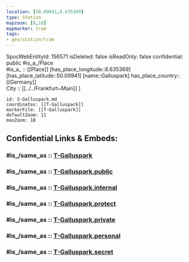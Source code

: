 ```yaml
---
location: [50.09941,8.635369] 
type: Station 
mapzoom: [8,18] 
mapmarker: tram 
tags:
- geo/station/tram
---
```

SpocWebEntityId: 156571
isDeleted: false
isReadOnly: false
confidential: public
#is_a_/Place  
#is_a_ :: [[Place]] 
[has_place_longitude::8.635369] 
[has_place_latitude::50.09941] 
[name::Galluspark] 
has_place_country:: [[Germany]]  
City :: [[../../Frankfurt~Main]] ] 


```leaflet
id: S-Galluspark.md
coordinates: [[T-Galluspark]] 
markerFile: [[T-Galluspark]] 
defaultZoom: 11 
maxZoom: 18
```


## Confidential Links & Embeds: 

### #is_/same_as :: [T-Galluspark](/_Standards/Earth/Continent/Europe/Europe~Central/Germany/Germany~West/Hessen/counties~Hessen/Frankfurt~Main/Stations-FFM~T/T-Galluspark.md) 

### #is_/same_as :: [T-Galluspark.public](/_public/Earth/Continent/Europe/Europe~Central/Germany/Germany~West/Hessen/counties~Hessen/Frankfurt~Main/Stations-FFM~T/T-Galluspark.public.md) 

### #is_/same_as :: [T-Galluspark.internal](/_internal/Earth/Continent/Europe/Europe~Central/Germany/Germany~West/Hessen/counties~Hessen/Frankfurt~Main/Stations-FFM~T/T-Galluspark.internal.md) 

### #is_/same_as :: [T-Galluspark.protect](/_protect/Earth/Continent/Europe/Europe~Central/Germany/Germany~West/Hessen/counties~Hessen/Frankfurt~Main/Stations-FFM~T/T-Galluspark.protect.md) 

### #is_/same_as :: [T-Galluspark.private](/_private/Earth/Continent/Europe/Europe~Central/Germany/Germany~West/Hessen/counties~Hessen/Frankfurt~Main/Stations-FFM~T/T-Galluspark.private.md) 

### #is_/same_as :: [T-Galluspark.personal](/_personal/Earth/Continent/Europe/Europe~Central/Germany/Germany~West/Hessen/counties~Hessen/Frankfurt~Main/Stations-FFM~T/T-Galluspark.personal.md) 

### #is_/same_as :: [T-Galluspark.secret](/_secret/Earth/Continent/Europe/Europe~Central/Germany/Germany~West/Hessen/counties~Hessen/Frankfurt~Main/Stations-FFM~T/T-Galluspark.secret.md)

